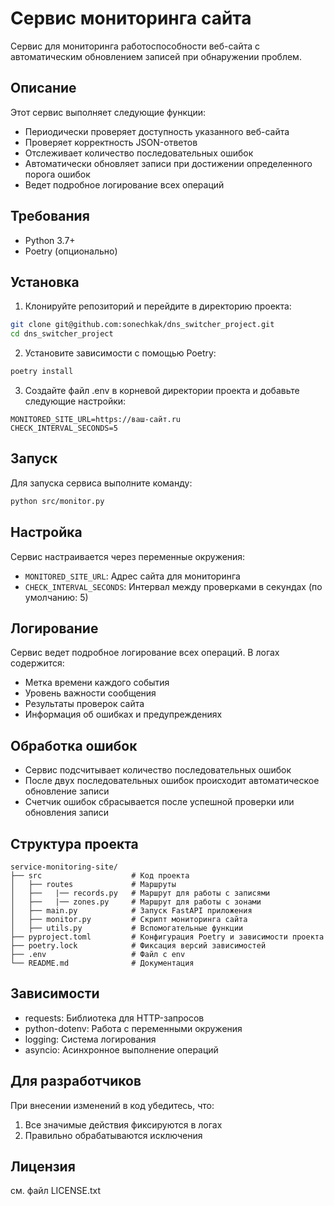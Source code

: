 # Сервис мониторинга сайта

Сервис для мониторинга работоспособности веб-сайта с автоматическим обновлением записей при обнаружении проблем.

## Описание

Этот сервис выполняет следующие функции:
- Периодически проверяет доступность указанного веб-сайта
- Проверяет корректность JSON-ответов
- Отслеживает количество последовательных ошибок
- Автоматически обновляет записи при достижении определенного порога ошибок
- Ведет подробное логирование всех операций

## Требования

- Python 3.7+
- Poetry (опционально)

## Установка

1. Клонируйте репозиторий и перейдите в директорию проекта:
```bash
git clone git@github.com:sonechkak/dns_switcher_project.git
cd dns_switcher_project
```

2. Установите зависимости с помощью Poetry:
```bash
poetry install
```

3. Создайте файл .env в корневой директории проекта и добавьте следующие настройки:
```env
MONITORED_SITE_URL=https://ваш-сайт.ru
CHECK_INTERVAL_SECONDS=5
```

## Запуск

Для запуска сервиса выполните команду:
```bash
python src/monitor.py
```

## Настройка

Сервис настраивается через переменные окружения:

- `MONITORED_SITE_URL`: Адрес сайта для мониторинга
- `CHECK_INTERVAL_SECONDS`: Интервал между проверками в секундах (по умолчанию: 5)

## Логирование

Сервис ведет подробное логирование всех операций. В логах содержится:
- Метка времени каждого события
- Уровень важности сообщения
- Результаты проверок сайта
- Информация об ошибках и предупреждениях

## Обработка ошибок

- Сервис подсчитывает количество последовательных ошибок
- После двух последовательных ошибок происходит автоматическое обновление записи
- Счетчик ошибок сбрасывается после успешной проверки или обновления записи

## Структура проекта

```
service-monitoring-site/
├── src                    # Код проекта
│   ├── routes             # Маршруты
│   ├──   |── records.py   # Маршрут для работы с записями
│   ├──   |── zones.py     # Маршрут для работы с зонами
│   ├── main.py            # Запуск FastAPI приложения
│   ├── monitor.py         # Скрипт мониторинга сайта
│   ├── utils.py           # Вспомогательные функции
├── pyproject.toml         # Конфигурация Poetry и зависимости проекта
├── poetry.lock            # Фиксация версий зависимостей
├── .env                   # Файл с env
└── README.md              # Документация
```

## Зависимости

- requests: Библиотека для HTTP-запросов
- python-dotenv: Работа с переменными окружения
- logging: Система логирования
- asyncio: Асинхронное выполнение операций

## Для разработчиков

При внесении изменений в код убедитесь, что:
1. Все значимые действия фиксируются в логах
2. Правильно обрабатываются исключения

## Лицензия
см. файл LICENSE.txt

